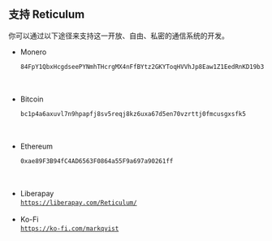 ## 支持 Reticulum
你可以通过以下途径来支持这一开放、自由、私密的通信系统的开发。

- Monero<br/>
  ```
  84FpY1QbxHcgdseePYNmhTHcrgMX4nFfBYtz2GKYToqHVVhJp8Eaw1Z1EedRnKD19b3B8NiLCGVxzKV17UMmmeEsCrPyA5w
  ```
  <br/><br/>
- Bitcoin<br/>
  ```
  bc1p4a6axuvl7n9hpapfj8sv5reqj8kz6uxa67d5en70vzrttj0fmcusgxsfk5
  ```
  <br/><br/>
- Ethereum<br/>
  ```
  0xae89F3B94fC4AD6563F0864a55F9a697a90261ff
  ```
  <br/><br/>
- Liberapay<br/>
  <a href="https://liberapay.com/Reticulum/">`https://liberapay.com/Reticulum/`</a>
  <br/><br/>
- Ko-Fi<br/>
  <a href="https://ko-fi.com/markqvist">`https://ko-fi.com/markqvist`</a>